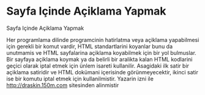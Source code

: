 # Sayfa Içinde Açiklama Yapmak


Sayfa Içinde Açiklama Yapmak



 Her programlama dilinde programcinin hatirlatma veya açiklama yapabilmesi için gerekli bir komut vardir, HTML standartlarini koyanlar bunu da unutmamis ve HTML sayfalarina açiklama koyabilmek için bir yol bulmuslar. Bir sayfaya açiklama koymak ya da belirli bir aralikta kalan HTML kodlarini geçici olarak iptal etmek için ünlem isareti kullanilir. Asagidaki ilk satir bir açiklama satiridir ve HTML dokümani içerisinde görünmeyecektir, ikinci satir ise bir komutu iptal etmek için kullanilmistir.                             Yazarin izni ile http://draskin.150m.com sitesinden alinmistir




